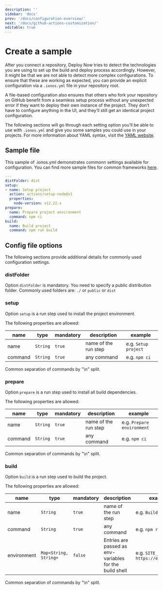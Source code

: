 ```yaml
---
description: ''
sidebar: 'docs'
prev: '/docs/configuration-overview/'
next: '/docs/github-actions-customization/'
editable: true
---
```


# Create a sample

After you connect a repository, Deploy Now tries to detect the technologies you are using to set up the build and deploy process accordingly. However, it might be that we are not able to detect more complex configurations. To ensure that these are working as expected, you can provide an explicit configuration via a `.ionos.yml` file in your repository root.

A file-based configuration also ensures that others who fork your repository on GitHub benefit from a seamless setup process without any unexpected error if they want to deploy their own instance of the project. They don’t have to configure anything in the UI, and they’ll still get an identical project configuration.

The following sections will go through each setting option you’ll be able to use with `.ionos.yml` and give you some samples you could use in your projects. For more information about YAML syntax, visit the [YAML website](https://yaml.org/spec/1.2/spec.html).

## Sample file

This sample of .ionos.yml demonstrates commonn settings available for configuration. You can find more sample files for common frameworks [here](/docs/framework-samples/).

``` yml
---
distFolder: dist
setup:
- name: Setup project
  action: actions/setup-node@v1
  properties:
    node-version: v12.22.x
prepare:
  name: Prepare project environment
  command: npm ci
build:
  name: Build project
  command: npm run build
```

## Config file options

The following sections provide additional details for commonly used configuration settings.

### distFolder

Option `distFolder` is mandatory. You need to specify a public distribution folder. Commonly used folders are: `./` or `public` or `dist`

### setup

Option `setup` is a run step used to install the project environment.

The following properties are allowed:

<div class="overflow-y-auto">

|name|type|mandatory|description|example|
|---|---|---|---|---|
|name|`String`|`true`|name of the run step|e.g. `Setup project`|
|command|`String`|`true`|any command|e.g. `npm ci`|

</div>

Common separation of commands by "\n" split.

### prepare

Option `prepare` is a run step used to install all build dependencies.

The following properties are allowed:

<div class="overflow-y-auto">

|name|type|mandatory|description|example|
|---|---|---|---|---|
|name|`String`|`true`|name of the run step|e.g. `Prepare environment`|
|command|`String`|`true`|any command|e.g. `npm ci`|

</div>

Common separation of commands by "\n" split.

### build

Option `build` is a run step used to build the project.

The following properties are allowed:

<div class="overflow-y-auto">

|name|type|mandatory|description|example|
|---|---|---|---|---|
|name|`String`|`true`|name of the run step|e.g. `Build project`|
|command|`String`|`true`|any command|e.g. `npm run build`|
|environment|`Map<String, String>`|`false`|Entries are passed as env-variables for the build shell|e.g. `SITE_URL: https://example.com`|

</div>

Common separation of commands by "\n" split.

